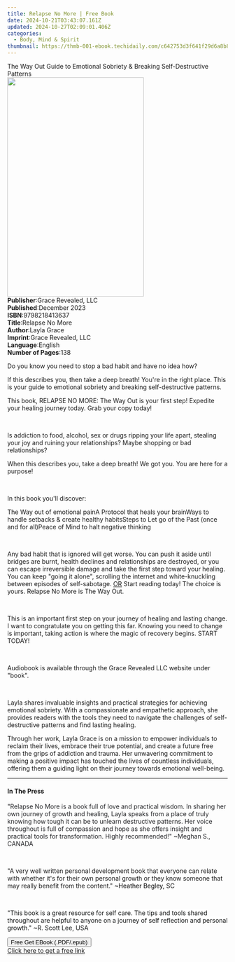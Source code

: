 ```yaml
---
title: Relapse No More | Free Book
date: 2024-10-21T03:43:07.161Z
updated: 2024-10-27T02:09:01.406Z
categories:
  - Body, Mind & Spirit
thumbnail: https://thmb-001-ebook.techidaily.com/c642753d3f641f29d6a8b85b84a2a3f3c6014bed77faa75beaa3ca602951eb3d.jpg
---
```

<main id="book-container">
  <div class="flex flex-col">
    <div class="book-brief flex-1 py-6 px-4 sm:p-6 md:py-10 md:px-8">
      <!-- brief-->
      <div class="book-brief-main">
        The Way Out Guide to Emotional Sobriety & Breaking Self-Destructive
        Patterns
      </div>
    </div>
    <div
      class="book-meta-info flex-1 grid gap-4 col-start-1 col-end-3 row-start-1 sm:mb-6 sm:grid-cols-4 lg:gap-6 lg:col-start-2 lg:row-end-6 lg:row-span-6 lg:mb-0"
    >
      <div
        class="book-meta-info-left place-content-center mt-4 p-4 text-sm leading-6 col-start-2 col-span-2 dark:text-slate-400"
      >
        <img
          class="w-full h-500 object-cover rounded-lg sm:h-255 sm:col-span-2 lg:col-span-full"
          src="https://img-001-ebook.techidaily.com/09c9390b4bf977a3f92cc78b4db1916692668e6708441ae3f377d40656b41e76.jpg"
          alt=""
          width="312"
          height="500"
        />
      </div>
      <div
        class="book-meta-info-right mt-2 col-start-1 row-start-2 col-span-3 self-center"
      >
        <!-- meta data  -->
        <div class="flex flex-col px-4 md:px-8">
          <div class="flex-1">
            <strong>Publisher</strong>:<span class="px-2"
              >Grace Revealed, LLC</span
            >
          </div>
          <div class="flex-1">
            <strong>Published</strong>:<span class="px-2">December 2023</span>
          </div>
          <div class="flex-1">
            <strong>ISBN</strong>:<span class="px-2">9798218413637</span>
          </div>
          <div class="flex-1">
            <strong>Title</strong>:<span class="px-2">Relapse No More</span>
          </div>
          <div class="flex-1">
            <strong>Author</strong>:<span class="px-2">Layla Grace</span>
          </div>
          <div class="flex-1">
            <strong>Imprint</strong>:<span class="px-2"
              >Grace Revealed, LLC</span
            >
          </div>
          <div class="flex-1">
            <strong>Language</strong>:<span class="px-2">English</span>
          </div>
          <div class="flex-1">
            <strong>Number of Pages</strong>:<span class="px-2">138</span>
          </div>
        </div>
      </div>
    </div>
    <div class="book-description flex-1 py-6 px-4 sm:p-6 md:py-10 md:px-8">
      <div class="book-description-main">
        <div accordion-content="" id="description">
          <p>Do you know you need to stop a bad habit and have no idea how?</p>
          <p>
            If this describes you, then take a deep breath! You're in the right
            place. This is your guide to emotional sobriety and breaking
            self-destructive patterns.
          </p>
          <p>
            This book, RELAPSE NO MORE: The Way Out is your first step! Expedite
            your healing journey today. Grab your copy today!
          </p>
          <p><br /></p>
          <p>
            Is addiction to food, alcohol, sex or drugs ripping your life apart,
            stealing your joy and ruining your relationships? Maybe shopping or
            bad relationships?
          </p>
          <p>
            When this describes you, take a deep breath! We got you. You are
            here for a purpose!
          </p>
          <p><br /></p>
          <p>In this book you'll discover:</p>
          <span contenteditable="false" class="ql-ui"></span>The Way out of
          emotional pain<span contenteditable="false" class="ql-ui"></span>A
          Protocol that heals your brain<span
            contenteditable="false"
            class="ql-ui"
          ></span
          >Ways to handle setbacks &amp; create healthy habits<span
            contenteditable="false"
            class="ql-ui"
          ></span
          >Steps to Let go of the Past (once and for all)<span
            contenteditable="false"
            class="ql-ui"
          ></span
          >Peace of Mind to halt negative thinking
          <p><br /></p>
          <p>
            Any bad habit that is ignored will get worse. You can push it aside
            until bridges are burnt, health declines and relationships are
            destroyed, or you can escape irreversible damage and take the first
            step toward your healing. You can keep "going it alone", scrolling
            the internet and white-knuckling between episodes of self-sabotage.
            <u>OR</u> Start reading today! The choice is yours. Relapse No More
            is The Way Out.
          </p>
          <p><br /></p>
          <p>
            This is an important first step on your journey of healing and
            lasting change. I want to congratulate you on getting this far.
            Knowing you need to change is important, taking action is where the
            magic of recovery begins. START TODAY!
          </p>
          <p><br /></p>
          <p>
            Audiobook is available through the Grace Revealed LLC website under
            "book".
          </p>
          <p><br /></p>
          <p>
            Layla shares invaluable insights and practical strategies for
            achieving emotional sobriety. With a compassionate and empathetic
            approach, she provides readers with the tools they need to navigate
            the challenges of self-destructive patterns and find lasting
            healing.
          </p>
          <p>
            Through her work, Layla Grace is on a mission to empower individuals
            to reclaim their lives, embrace their true potential, and create a
            future free from the grips of addiction and trauma. Her unwavering
            commitment to making a positive impact has touched the lives of
            countless individuals, offering them a guiding light on their
            journey towards emotional well-being.
          </p>
        </div>
        <div class="accordion-fader"></div>
      </div>
    </div>
    <div class="book-excerpts flex-1 py-6 px-4 sm:p-6 md:py-10 md:px-8">
      <!-- excerpts-->
      <div class="book-excerpts-main">
        <hr />
        <h4 class="placeholder placeholder-heading">
          <span>In The Press</span>
        </h4>
        <p></p>
        <p>
          <span style="color: rgba(32, 33, 36, 1)"
            >"Relapse No More is a book full of love and practical wisdom. In
            sharing her own journey of growth and healing, Layla speaks from a
            place of truly knowing how tough it can be to unlearn destructive
            patterns. Her voice throughout is full of compassion and hope as she
            offers insight and practical tools for transformation. Highly
            recommended!" ~Meghan S., CANADA</span
          >
        </p>
        <p><br /></p>
        <p>
          "A very well written personal development book that everyone can
          relate with whether it's for their own personal growth or they know
          someone that may really benefit from the content."
          <span
            style="
              background-color: rgba(255, 255, 255, 1);
              color: rgba(0, 0, 0, 1);
            "
            >~Heather Begley, SC</span
          >
        </p>
        <p><br /></p>
        <p>
          "<span
            style="
              background-color: rgba(255, 255, 255, 1);
              color: rgba(15, 17, 17, 1);
            "
            >This book is a great resource for self care. The tips and tools
            shared throughout are helpful to anyone on a journey of self
            reflection and personal growth." ~R. Scott Lee, USA</span
          >
        </p>
        <p></p>
      </div>
    </div>
    <div
      class="book-about-author flex-1 py-6 px-4 sm:p-6 md:py-10 md:px-8"
    ></div>
    <div class="book-free-get flex-1 py-6 px-4 sm:p-6 md:py-10 md:px-8">
      <button
        id="btn-free-get"
        class="bg-blue-500 hover:bg-blue-700 text-white font-bold py-2 px-4 rounded"
      >
        Free Get EBook (.PDF/.epub)
      </button>
      <div id="countdown-display" class="px-2 text-lg mt-2"></div>
      <a
        id="free-link"
        class="hidden bg-blue-500 hover:bg-blue-700 text-white font-bold py-2 px-4 rounded"
        href="https://www.ebooks.com/en-us/book/211323640/relapse-no-more/layla-grace/"
        target="_blank"
        >Click here to get a free link</a
      >
    </div>
    <script>
      let countdownTime = 0;
      let countdownInterval = null;
      document
        .getElementById('btn-free-get')
        .addEventListener('click', startCountdown);
      function startCountdown() {
        countdownTime = new Date().getTime() + 60000 * 3;
        countdownInterval = setInterval(updateCountdown, 1000);
        document.getElementById('btn-free-get').disabled = true;
        document
          .getElementById('btn-free-get')
          .classList.add('bg-gray-500', 'cursor-not-allowed');
      }
      function updateCountdown() {
        let currentTime = new Date().getTime();
        let timeLeft = countdownTime - currentTime;
        let secondsLeft = Math.floor(timeLeft / 1000);
        document.getElementById('countdown-display').innerHTML =
          `Remaining time: ${secondsLeft} seconds.`;
        if (secondsLeft <= 0) {
          clearInterval(countdownInterval);
          document.getElementById('btn-free-get').classList.add('hidden');
          document.getElementById('free-link').classList.remove('hidden');
          document.getElementById('countdown-display').innerHTML = '';
        }
      }
    </script>
  </div>
</main>

<ins class="adsbygoogle"
      style="display:block"
      data-ad-client="ca-pub-7571918770474297"
      data-ad-slot="8358498916"
      data-ad-format="auto"
      data-full-width-responsive="true"></ins>
    